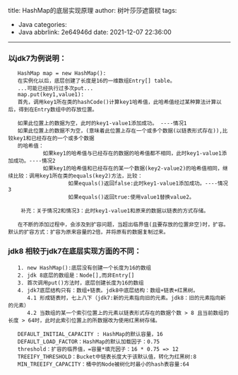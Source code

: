 title: HashMap的底层实现原理
author: 树叶莎莎遮窗棂
tags:
  - Java
categories:
  - Java
abbrlink: 2e64946d
date: 2021-12-07 22:36:00
---
### 以jdk7为例说明：
       HashMap map = new HashMap():
       在实例化以后，底层创建了长度是16的一维数组Entry[] table。
       ...可能已经执行过多次put...
       map.put(key1,value1):
       首先，调用key1所在类的hashCode()计算key1哈希值，此哈希值经过某种算法计算以后，得到在Entry数组中的存放位置。
       
<!-- more -->
       
       如果此位置上的数据为空，此时的key1-value1添加成功。 ----情况1
       如果此位置上的数据不为空，(意味着此位置上存在一个或多个数据(以链表形式存在)),比较key1和已经存在的一个或多个数据
       的哈希值：
               如果key1的哈希值与已经存在的数据的哈希值都不相同，此时key1-value1添加成功。----情况2
               如果key1的哈希值和已经存在的某一个数据(key2-value2)的哈希值相同，继续比较：调用key1所在类的equals(key2)方法，比较：
                       如果equals()返回false:此时key1-value1添加成功。----情况3
                       如果equals()返回true:使用value1替换value2。
 
        补充：关于情况2和情况3：此时key1-value1和原来的数据以链表的方式存储。
 
       在不断的添加过程中，会涉及到扩容问题，当超出临界值(且要存放的位置非空)时，扩容。默认的扩容方式：扩容为原来容量的2倍，并将原有的数据复制过来。
 
 ### jdk8 相较于jdk7在底层实现方面的不同：
       1. new HashMap():底层没有创建一个长度为16的数组
       2. jdk 8底层的数组是：Node[],而非Entry[]
       3. 首次调用put()方法时，底层创建长度为16的数组
       4. jdk7底层结构只有：数组+链表。jdk8中底层结构：数组+链表+红黑树。
          4.1 形成链表时，七上八下（jdk7:新的元素指向旧的元素。jdk8：旧的元素指向新的元素）
          4.2 当数组的某一个索引位置上的元素以链表形式存在的数据个数 > 8 且当前数组的长度 > 64时，此时此索引位置上的所数据改为使用红黑树存储。
 
       DEFAULT_INITIAL_CAPACITY : HashMap的默认容量，16
       DEFAULT_LOAD_FACTOR：HashMap的默认加载因子：0.75
       threshold：扩容的临界值，=容量*填充因子：16 * 0.75 => 12
       TREEIFY_THRESHOLD：Bucket中链表长度大于该默认值，转化为红黑树:8
       MIN_TREEIFY_CAPACITY：桶中的Node被树化时最小的hash表容量:64